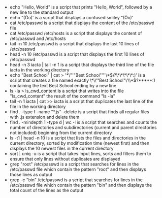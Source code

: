 * echo "Hello, World" is a script that prints "Hello, World", followed by a new line to the standard output
* echo \"\(Ôo\)\' is a script that displays a confused smiley "(Ôo)'
* cat /etc/passwd is a script that displays the content of the /etc/passwd file
* cat /etc/passwd /etc/hosts is a script that displays the content of /etc/passwd and /etc/hosts
* tail -n 10 /etc/passwd is a script that displays the last 10 lines of /etc/passwd
* head -n 10 /etc/passwd is a script that displays the first 10 lines of /etc/passwd
* head -n 3 iacta | tail -n 1 is a script that displays the third line of the file iacta in the working directory
* echo "Best School" | cat > '\*\\'\''"Best School"\'\''\\*$\?\*\*\*\*\*:)' is a script that creates a file named exactly \*\\'"Best School"\'\\*$\?\*\*\*\*\*:) containing the text Best School ending by a new line
* ls -la > ls_cwd_content is a script that  writes into the file "ls_cwd_content" the result of the command "ls -la"
* tail -n 1 iacta | cat >> iacta is a script that duplicates the last line of the file in the working directory
* find . -type f -name "*.js"  -delete is a script that finds all regular files with .js extension and delete them
* find . -mindepth 1 -type d | wc -l is a script that searches and counts the number of directories and subdirectories (current and parent directories not included) beginning from the current directory
* ls -t1 | head -n 10 is a script that lists the files and directories in the current directory, sorted by modification time (newest first) and then displays the 10 newest files in the current directory
* sort | uniq -u is a script that takes input lines, sorts and filters them to ensure that only lines without duplicates are displayed
* grep "root" /etc/passwd is a script that searches for lines in the /etc/passwd file which contain the pattern "root" and then displays those lines as output
* grep -c "bin" /etc/passwd is a script that searches for lines in the /etc/passwd file which contain the pattern "bin" and then displays the total count of the lines as the output
